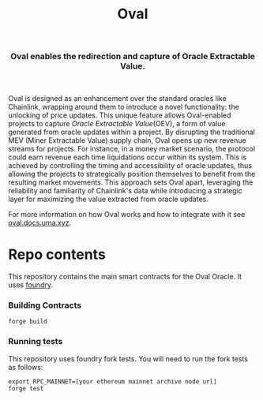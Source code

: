 <div align="center">
  <br />
  <br />
   <h1>Oval</h1>
  <br />
  <h3> Oval enables the redirection and capture of Oracle Extractable Value. </h3>
  <br />
</div>

Oval is designed as an enhancement over the standard oracles like Chainlink, wrapping around them to introduce a novel functionality: the unlocking of price updates. This unique feature allows Oval-enabled projects to capture _Oracle Extractable Value_(OEV), a form of value generated from oracle updates within a project. By disrupting the traditional MEV (Miner Extractable Value) supply chain, Oval opens up new revenue streams for projects. For instance, in a money market scenario, the protocol could earn revenue each time liquidations occur within its system. This is achieved by controlling the timing and accessibility of oracle updates, thus allowing the projects to strategically position themselves to benefit from the resulting market movements. This approach sets Oval apart, leveraging the reliability and familiarity of Chainlink's data while introducing a strategic layer for maximizing the value extracted from oracle updates.

For more information on how Oval works and how to integrate with it see [oval.docs.uma.xyz]().

# Repo contents

This repository contains the main smart contracts for the Oval Oracle. It uses [foundry](https://github.com/foundry-rs/foundry).

### Building Contracts

```
forge build
```

### Running tests

This repository uses foundry fork tests. You will need to run the fork tests as follows:

```
export RPC_MAINNET=[your ethereum mainnet archive node url]
forge test
```
